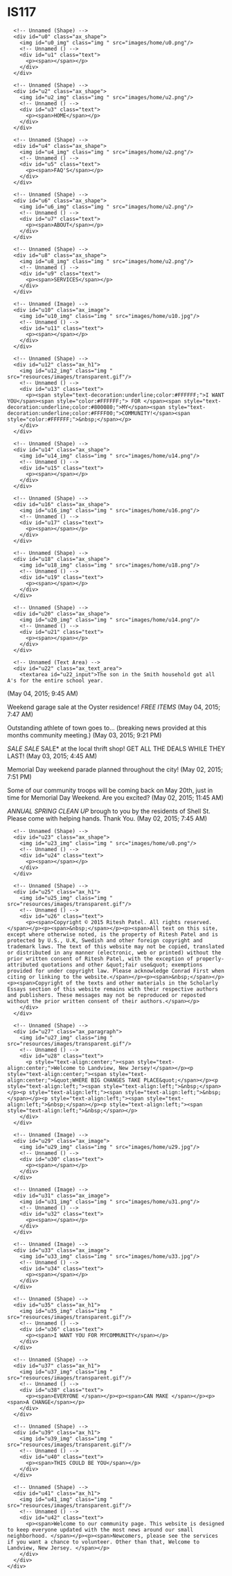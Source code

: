 # IS117
<!DOCTYPE html>
<html>
  <head>
    <title>Home</title>
    <meta http-equiv="X-UA-Compatible" content="IE=edge"/>
    <meta http-equiv="content-type" content="text/html; charset=utf-8"/>
    <meta name="apple-mobile-web-app-capable" content="yes"/>
    <link href="resources/css/jquery-ui-themes.css" type="text/css" rel="stylesheet"/>
    <link href="resources/css/axure_rp_page.css" type="text/css" rel="stylesheet"/>
    <link href="data/styles.css" type="text/css" rel="stylesheet"/>
    <link href="files/home/styles.css" type="text/css" rel="stylesheet"/>
    <script src="resources/scripts/jquery-1.7.1.min.js"></script>
    <script src="resources/scripts/jquery-ui-1.8.10.custom.min.js"></script>
    <script src="resources/scripts/axure/axQuery.js"></script>
    <script src="resources/scripts/axure/globals.js"></script>
    <script src="resources/scripts/axutils.js"></script>
    <script src="resources/scripts/axure/annotation.js"></script>
    <script src="resources/scripts/axure/axQuery.std.js"></script>
    <script src="resources/scripts/axure/doc.js"></script>
    <script src="data/document.js"></script>
    <script src="resources/scripts/messagecenter.js"></script>
    <script src="resources/scripts/axure/events.js"></script>
    <script src="resources/scripts/axure/action.js"></script>
    <script src="resources/scripts/axure/expr.js"></script>
    <script src="resources/scripts/axure/geometry.js"></script>
    <script src="resources/scripts/axure/flyout.js"></script>
    <script src="resources/scripts/axure/ie.js"></script>
    <script src="resources/scripts/axure/model.js"></script>
    <script src="resources/scripts/axure/repeater.js"></script>
    <script src="resources/scripts/axure/sto.js"></script>
    <script src="resources/scripts/axure/utils.temp.js"></script>
    <script src="resources/scripts/axure/variables.js"></script>
    <script src="resources/scripts/axure/drag.js"></script>
    <script src="resources/scripts/axure/move.js"></script>
    <script src="resources/scripts/axure/visibility.js"></script>
    <script src="resources/scripts/axure/style.js"></script>
    <script src="resources/scripts/axure/adaptive.js"></script>
    <script src="resources/scripts/axure/tree.js"></script>
    <script src="resources/scripts/axure/init.temp.js"></script>
    <script src="files/home/data.js"></script>
    <script src="resources/scripts/axure/legacy.js"></script>
    <script src="resources/scripts/axure/viewer.js"></script>
    <script type="text/javascript">
      $axure.utils.getTransparentGifPath = function() { return 'resources/images/transparent.gif'; };
      $axure.utils.getOtherPath = function() { return 'resources/Other.html'; };
      $axure.utils.getReloadPath = function() { return 'resources/reload.html'; };
    </script>
  </head>
  <body>
    <div id="base" class="">

      <!-- Unnamed (Shape) -->
      <div id="u0" class="ax_shape">
        <img id="u0_img" class="img " src="images/home/u0.png"/>
        <!-- Unnamed () -->
        <div id="u1" class="text">
          <p><span></span></p>
        </div>
      </div>

      <!-- Unnamed (Shape) -->
      <div id="u2" class="ax_shape">
        <img id="u2_img" class="img " src="images/home/u2.png"/>
        <!-- Unnamed () -->
        <div id="u3" class="text">
          <p><span>HOME</span></p>
        </div>
      </div>

      <!-- Unnamed (Shape) -->
      <div id="u4" class="ax_shape">
        <img id="u4_img" class="img " src="images/home/u2.png"/>
        <!-- Unnamed () -->
        <div id="u5" class="text">
          <p><span>FAQ'S</span></p>
        </div>
      </div>

      <!-- Unnamed (Shape) -->
      <div id="u6" class="ax_shape">
        <img id="u6_img" class="img " src="images/home/u2.png"/>
        <!-- Unnamed () -->
        <div id="u7" class="text">
          <p><span>ABOUT</span></p>
        </div>
      </div>

      <!-- Unnamed (Shape) -->
      <div id="u8" class="ax_shape">
        <img id="u8_img" class="img " src="images/home/u2.png"/>
        <!-- Unnamed () -->
        <div id="u9" class="text">
          <p><span>SERVICES</span></p>
        </div>
      </div>

      <!-- Unnamed (Image) -->
      <div id="u10" class="ax_image">
        <img id="u10_img" class="img " src="images/home/u10.jpg"/>
        <!-- Unnamed () -->
        <div id="u11" class="text">
          <p><span></span></p>
        </div>
      </div>

      <!-- Unnamed (Shape) -->
      <div id="u12" class="ax_h1">
        <img id="u12_img" class="img " src="resources/images/transparent.gif"/>
        <!-- Unnamed () -->
        <div id="u13" class="text">
          <p><span style="text-decoration:underline;color:#FFFFFF;">I WANT YOU</span><span style="color:#FFFFFF;"> FOR </span><span style="text-decoration:underline;color:#800080;">MY</span><span style="text-decoration:underline;color:#FFFF00;">COMMUNITY!</span><span style="color:#FFFFFF;">&nbsp;</span></p>
        </div>
      </div>

      <!-- Unnamed (Shape) -->
      <div id="u14" class="ax_shape">
        <img id="u14_img" class="img " src="images/home/u14.png"/>
        <!-- Unnamed () -->
        <div id="u15" class="text">
          <p><span></span></p>
        </div>
      </div>

      <!-- Unnamed (Shape) -->
      <div id="u16" class="ax_shape">
        <img id="u16_img" class="img " src="images/home/u16.png"/>
        <!-- Unnamed () -->
        <div id="u17" class="text">
          <p><span></span></p>
        </div>
      </div>

      <!-- Unnamed (Shape) -->
      <div id="u18" class="ax_shape">
        <img id="u18_img" class="img " src="images/home/u18.png"/>
        <!-- Unnamed () -->
        <div id="u19" class="text">
          <p><span></span></p>
        </div>
      </div>

      <!-- Unnamed (Shape) -->
      <div id="u20" class="ax_shape">
        <img id="u20_img" class="img " src="images/home/u14.png"/>
        <!-- Unnamed () -->
        <div id="u21" class="text">
          <p><span></span></p>
        </div>
      </div>

      <!-- Unnamed (Text Area) -->
      <div id="u22" class="ax_text_area">
        <textarea id="u22_input">The son in the Smith household got all A's for the entire school year. 
(May 04, 2015; 9:45 AM)

Weekend garage sale at the Oyster residence! *FREE ITEMS*
(May 04, 2015; 7:47 AM)

Outstanding athlete of town goes to... (breaking news provided at this months community meeting.) 
(May 03, 2015; 9:21 PM)

*SALE* *SALE* SALE* at the local thrift shop! GET ALL THE DEALS WHILE THEY LAST!
(May 03, 2015; 4:45 AM)

Memorial Day weekend parade planned throughout the city!
(May 02, 2015; 7:51 PM)

Some of our community troops will be coming back on May 20th, just in time for Memorial Day Weekend. Are you excited? 
(May 02, 2015; 11:45 AM)

*ANNUAL SPRING CLEAN UP* brough to you by the residents of Shell St. Please come with helping hands. Thank You. 
(May 02, 2015; 7:45 AM)
</textarea>
      </div>

      <!-- Unnamed (Shape) -->
      <div id="u23" class="ax_shape">
        <img id="u23_img" class="img " src="images/home/u0.png"/>
        <!-- Unnamed () -->
        <div id="u24" class="text">
          <p><span></span></p>
        </div>
      </div>

      <!-- Unnamed (Shape) -->
      <div id="u25" class="ax_h1">
        <img id="u25_img" class="img " src="resources/images/transparent.gif"/>
        <!-- Unnamed () -->
        <div id="u26" class="text">
          <p><span>Copyright © 2015 Ritesh Patel. All rights reserved.</span></p><p><span>&nbsp;</span></p><p><span>All text on this site, except where otherwise noted, is the property of Ritesh Patel and is protected by U.S., U.K, Swedish and other foreign copyright and trademark laws. The text of this website may not be copied, translated or distributed in any manner (electronic, web or printed) without the prior written consent of Ritesh Patel, with the exception of properly-attributed quotations and other &quot;fair use&quot; exemptions provided for under copyright law. Please acknowledge Conrad First when citing or linking to the website.</span></p><p><span>&nbsp;</span></p><p><span>Copyright of the texts and other materials in the Scholarly Essays section of this website remains with their respective authors and publishers. These messages may not be reproduced or reposted without the prior written consent of their authors.</span></p>
        </div>
      </div>

      <!-- Unnamed (Shape) -->
      <div id="u27" class="ax_paragraph">
        <img id="u27_img" class="img " src="resources/images/transparent.gif"/>
        <!-- Unnamed () -->
        <div id="u28" class="text">
          <p style="text-align:center;"><span style="text-align:center;">Welcome to Landview, New Jersey!</span></p><p style="text-align:center;"><span style="text-align:center;">&quot;WHERE BIG CHANGES TAKE PLACE&quot;</span></p><p style="text-align:left;"><span style="text-align:left;">&nbsp;</span></p><p style="text-align:left;"><span style="text-align:left;">&nbsp;</span></p><p style="text-align:left;"><span style="text-align:left;">&nbsp;</span></p><p style="text-align:left;"><span style="text-align:left;">&nbsp;</span></p>
        </div>
      </div>

      <!-- Unnamed (Image) -->
      <div id="u29" class="ax_image">
        <img id="u29_img" class="img " src="images/home/u29.jpg"/>
        <!-- Unnamed () -->
        <div id="u30" class="text">
          <p><span></span></p>
        </div>
      </div>

      <!-- Unnamed (Image) -->
      <div id="u31" class="ax_image">
        <img id="u31_img" class="img " src="images/home/u31.png"/>
        <!-- Unnamed () -->
        <div id="u32" class="text">
          <p><span></span></p>
        </div>
      </div>

      <!-- Unnamed (Image) -->
      <div id="u33" class="ax_image">
        <img id="u33_img" class="img " src="images/home/u33.jpg"/>
        <!-- Unnamed () -->
        <div id="u34" class="text">
          <p><span></span></p>
        </div>
      </div>

      <!-- Unnamed (Shape) -->
      <div id="u35" class="ax_h1">
        <img id="u35_img" class="img " src="resources/images/transparent.gif"/>
        <!-- Unnamed () -->
        <div id="u36" class="text">
          <p><span>I WANT YOU FOR MYCOMMUNITY</span></p>
        </div>
      </div>

      <!-- Unnamed (Shape) -->
      <div id="u37" class="ax_h1">
        <img id="u37_img" class="img " src="resources/images/transparent.gif"/>
        <!-- Unnamed () -->
        <div id="u38" class="text">
          <p><span>EVERYONE </span></p><p><span>CAN MAKE </span></p><p><span>A CHANGE</span></p>
        </div>
      </div>

      <!-- Unnamed (Shape) -->
      <div id="u39" class="ax_h1">
        <img id="u39_img" class="img " src="resources/images/transparent.gif"/>
        <!-- Unnamed () -->
        <div id="u40" class="text">
          <p><span>THIS COULD BE YOU</span></p>
        </div>
      </div>

      <!-- Unnamed (Shape) -->
      <div id="u41" class="ax_h1">
        <img id="u41_img" class="img " src="resources/images/transparent.gif"/>
        <!-- Unnamed () -->
        <div id="u42" class="text">
          <p><span>Welcome to our community page. This website is designed to keep everyone updated with the most news around our small neighborhood. </span></p><p><span>Newcomers, please see the services if you want a chance to volunteer. Other than that, Welcome to Landview, New Jersey. </span></p>
        </div>
      </div>
    </div>
  </body>
</html>

